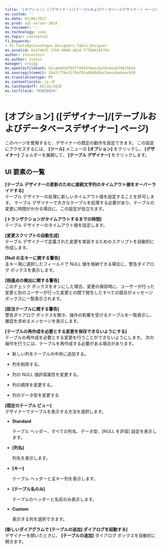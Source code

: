 ```yaml
---
title: '[オプション] ([デザイナー]/[テーブルおよびデータベースデザイナー] ページ) |Microsoft Docs'
ms.custom: ''
ms.date: 03/06/2017
ms.prod: sql-server-2014
ms.reviewer: ''
ms.technology: ssms
ms.topic: conceptual
f1_keywords:
- VS.ToolsOptionsPages.Designers.Table_Designer
ms.assetid: b43f4b97-17b9-4004-a824-f77b9e145741
author: stevestein
ms.author: sstein
manager: craigg
ms.openlocfilehash: b2cabbd38f05ffd45976eac6d18c8ea5f6615816
ms.sourcegitcommit: 18a7c77be31f9af92ad9d0d3ac5eecebe8eec959
ms.translationtype: MT
ms.contentlocale: ja-JP
ms.lasthandoff: 05/26/2020
ms.locfileid: "83859824"
---
```

# <a name="options-designers-table-and-database-designers-page"></a>[オプション] ([デザイナー]/[テーブルおよびデータベースデザイナー] ページ)
  このページを使用すると、デザイナーの既定の動作を設定できます。 この設定にアクセスするには、 **[ツール]** メニューの **[オプション]** をクリックし、 **[デザイナー]** フォルダーを展開して、 **[テーブル デザイナー]** をクリックします。  
  
## <a name="ui-element-list"></a>UI 要素の一覧  
 **[テーブル デザイナーの更新のために接続文字列のタイムアウト値をオーバーライドする]**  
 テーブル デザイナーの処理に新しいタイムアウト値を設定することを許可します。 テーブル デザイナーで大きなテーブルを処理する必要があり、テーブルの変更に時間がかかる場合に、この設定が役立ちます。  
  
 **[トランザクションがタイムアウトするまでの時間]**  
 テーブル デザイナーのタイムアウト値を設定します。  
  
 **[変更スクリプトの自動生成]**  
 テーブル デザイナーで定義された変更を実装するためのスクリプトを自動的に作成します。  
  
 **[Null の主キーに関する警告]**  
 主キー用に選択したフィールドで NULL 値を格納できる場合に、警告ダイアログ ボックスを表示します。  
  
 **[相違点の検出に関する警告]**  
 このチェック ボックスをオンにした場合、変更の保存時に、ユーザーが行った変更と別のユーザーが行った変更との間で発生したすべての競合がメッセージ ボックスに一覧表示されます。  
  
 **[該当テーブルに関する警告]**  
 警告ダイアログ ボックスを開き、操作の影響を受けるテーブルを一覧表示し、確認を求めるメッセージを表示します。  
  
 **[テーブルの再作成を必要とする変更を保存できないようにする]**  
 テーブルの再作成を必要とする変更を行うことができないようにします。 次の操作を行うには、テーブルを再作成する必要がある場合があります。  
  
-   新しい列をテーブルの中央に追加する。  
  
-   列を削除する。  
  
-   列の NULL 値許容属性を変更する。  
  
-   列の順序を変更する。  
  
-   列のデータ型を変更する  
  
 **[既定のテーブル ビュー]**  
 デザイナーでテーブルを表示する方法を選択します。  
  
-   **Standard**  
  
     テーブル ヘッダー、すべての列名、データ型、[NULL を許容] 設定を表示します。  
  
-   **[列名]**  
  
     列名を表示します。  
  
-   **[キー]**  
  
     テーブル ヘッダーと主キー列を表示します。  
  
-   **[テーブル名のみ]**  
  
     テーブルのヘッダーと名前のみ表示します。  
  
-   **Custom**  
  
     表示する列を選択できます。  
  
 **[新しいダイアグラムで [テーブルの追加] ダイアログを起動する]**  
 デザイナーを開いたときに、 **[テーブルの追加]** ダイアログ ボックスを自動的に開きます。  
  
  
